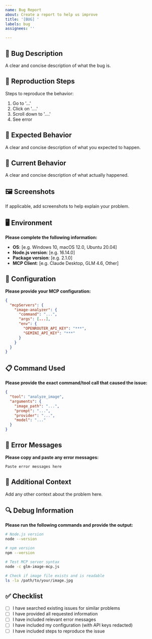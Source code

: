 ```yaml
---
name: Bug Report
about: Create a report to help us improve
title: '[BUG] '
labels: bug
assignees: ''

---
```


## 🐛 Bug Description
A clear and concise description of what the bug is.

## 🔄 Reproduction Steps
Steps to reproduce the behavior:
1. Go to '...'
2. Click on '....'
3. Scroll down to '....'
4. See error

## 🎯 Expected Behavior
A clear and concise description of what you expected to happen.

## 📸 Current Behavior
A clear and concise description of what actually happened.

## 🖼️ Screenshots
If applicable, add screenshots to help explain your problem.

## 🖥️ Environment
**Please complete the following information:**
- **OS**: [e.g. Windows 10, macOS 12.0, Ubuntu 20.04]
- **Node.js version**: [e.g. 16.14.0]
- **Package version**: [e.g. 2.1.0]
- **MCP Client**: [e.g. Claude Desktop, GLM 4.6, Other]

## 🔧 Configuration
**Please provide your MCP configuration:**
```json
{
  "mcpServers": {
    "image-analyzer": {
      "command": "...",
      "args": [...],
      "env": {
        "OPENROUTER_API_KEY": "***",
        "GEMINI_API_KEY": "***"
      }
    }
  }
}
```

## 📋 Command Used
**Please provide the exact command/tool call that caused the issue:**
```json
{
  "tool": "analyze_image",
  "arguments": {
    "image_path": "...",
    "prompt": "...",
    "provider": "...",
    "model": "..."
  }
}
```

## 📝 Error Messages
**Please copy and paste any error messages:**
```
Paste error messages here
```

## 📎 Additional Context
Add any other context about the problem here.

## 🔍 Debug Information
**Please run the following commands and provide the output:**
```bash
# Node.js version
node --version

# npm version
npm --version

# Test MCP server syntax
node -c glm-image-mcp.js

# Check if image file exists and is readable
ls -la /path/to/your/image.jpg
```

## ✅ Checklist
- [ ] I have searched existing issues for similar problems
- [ ] I have provided all requested information
- [ ] I have included relevant error messages
- [ ] I have included my configuration (with API keys redacted)
- [ ] I have included steps to reproduce the issue